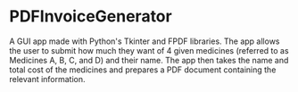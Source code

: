 # PDFInvoiceGenerator
A GUI app made with Python's Tkinter and FPDF libraries. The app allows the user to submit how much they want of 4 given medicines (referred to as Medicines A, B, C, and D) and their name. The app then takes the name and total cost of the medicines and prepares a PDF document containing the relevant information.
